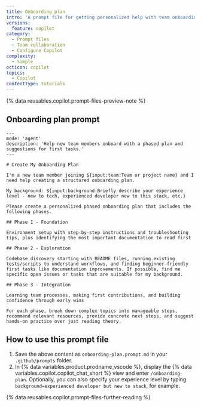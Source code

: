 ```yaml
---
title: Onboarding plan
intro: 'A prompt file for getting personalized help with team onboarding.'
versions:
  feature: copilot
category:
  - Prompt files
  - Team collaboration
  - Configure Copilot
complexity:
  - Simple
octicon: copilot
topics:
  - Copilot
contentType: tutorials
---
```


{% data reusables.copilot.prompt-files-preview-note %}

## Onboarding plan prompt

```text copy
---
mode: 'agent'
description: 'Help new team members onboard with a phased plan and suggestions for first tasks.'
---

# Create My Onboarding Plan

I'm a new team member joining ${input:team:Team or project name} and I need help creating a structured onboarding plan.

My background: ${input:background:Briefly describe your experience level - new to tech, experienced developer new to this stack, etc.}

Please create a personalized phased onboarding plan that includes the following phases.

## Phase 1 - Foundation

Environment setup with step-by-step instructions and troubleshooting tips, plus identifying the most important documentation to read first

## Phase 2 - Exploration

Codebase discovery starting with README files, running existing tests/scripts to understand workflows, and finding beginner-friendly first tasks like documentation improvements. If possible, find me specific open issues or tasks that are suitable for my background.

## Phase 3 - Integration

Learning team processes, making first contributions, and building confidence through early wins

For each phase, break down complex topics into manageable steps, recommend relevant resources, provide concrete next steps, and suggest hands-on practice over just reading theory.
```

## How to use this prompt file

1. Save the above content as `onboarding-plan.prompt.md` in your `.github/prompts` folder.
1. In {% data variables.product.prodname_vscode %}, display the {% data variables.copilot.copilot_chat_short %} view and enter `/onboarding-plan`. Optionally, you can also specify your experience level by typing `background=experienced developer but new to stack`, for example.

{% data reusables.copilot.prompt-files-further-reading %}
